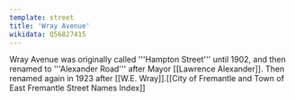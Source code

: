 ```yaml
---
template: street
title: 'Wray Avenue'
wikidata: Q56827415
---
```

Wray Avenue was originally called '''Hampton Street''' until 1902, and then renamed to '''Alexander Road''' after Mayor [[Lawrence Alexander]].
Then renamed again in 1923 after [[W.E. Wray]].<ref>[[City of Fremantle and Town of East Fremantle Street Names Index]]</ref>
